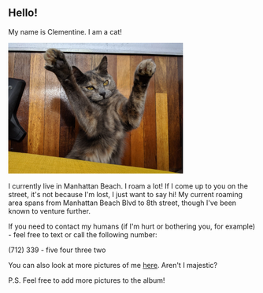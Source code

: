 ## Hello!

My name is Clementine. I am a cat!


<img src="/uploads/slider/signal-2019-06-07-143441.jpg" width="355" height="266">


I currently live in Manhattan Beach. I roam a lot! If I come up to you on the street, it's not because I'm lost, I just want to say hi!
My current roaming area spans from Manhattan Beach Blvd to 8th street, though I've been known to venture further.

If you need to contact my humans (if I'm hurt or bothering you, for example) - feel free to text or call the following number:

(712) 339 - five four three two

You can also look at more pictures of me [here](https://photos.google.com/share/AF1QipP2LuaEEmSEMI_F2ToZaa48KJW0i92OyRgsYPr0tesM2MzU-aGhOnXlRzIXUgmcNA?key=dHQxQWc1TW1iRnRUcERGbERYb3BZYUZia2ZOaDVB). Aren't I majestic?

P.S. Feel free to add more pictures to the album!
